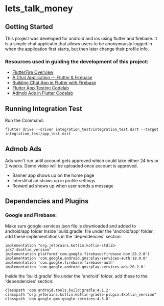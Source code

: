 # lets_talk_money

## Getting Started
This project was developed for android and ios using flutter and firebase. It is a simple chat applicatin that allows users to be anonymously logged in when the application first starts, but then later change their profile info.

### Resources used in guiding the development of this project:
- [FlutterFire Overview](https://firebase.flutter.dev/docs/overview/)
- [A Chat Application — Flutter & Firebase](https://medium.com/flutter-community/a-chat-application-flutter-firebase-1d2e87ace78f)
- [Building Chat App in Flutter with Firebase](https://medium.com/flutter-community/building-chat-app-in-flutter-with-firebase-888b6222fe20)
- [Flutter App Testing Codelab](https://codelabs.developers.google.com/codelabs/flutter-app-testing?hl=en#0)
- [Admob Ads in Flutter Codelab](https://codelabs.developers.google.com/codelabs/admob-ads-in-flutter?hl=en#0)


## Running Integration Test
Run the Command:

    flutter drive --driver integration_test/integration_test.dart --target integration_test/app_test.dart

## Admob Ads
Ads won't run until account gets approved which could take either 24 hrs or 2 weeks. Demo video will be uploaded once account is approved.

- Banner app shows up on the home page
- Interstitial ad shows up in profile settings
- Reward ad shows up when user sends a message

## Dependencies and Plugins
### Google and Firebase:
Make sure google-services.json file is downloaded and added to android/app folder
Inside 'build.gradle' file under the 'android/app' folder, add these implementations in the 'dependencies' section:

    implementation "org.jetbrains.kotlin:kotlin-stdlib-jdk7:$kotlin_version"
    implementation platform('com.google.firebase:firebase-bom:28.2.0')
    implementation 'com.google.android.gms:play-services-auth:19.0.0'
    implementation 'com.google.firebase:firebase-auth'
    implementation 'com.google.android.gms:play-services-ads:20.2.0' 
    
Inside the 'build.gradle' file under the 'android' folder, add these to the 'dependencies' section:

    classpath 'com.android.tools.build:gradle:4.1.2'
    classpath "org.jetbrains.kotlin:kotlin-gradle-plugin:$kotlin_version"
    classpath 'com.google.gms:google-services:4.3.8'
